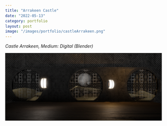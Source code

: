 ```yaml
---
title: "Arrakeen Castle"
date: "2022-05-13"
category: portfolio
layout: post
image: "/images/portfolio/castleArrakeen.png"
---
```

*Castle Arrakeen, Medium: Digital (Blender)*

<p align="center">
<span class="image fit"><img src='/images/portfolio/castleArrakeen.png' alt="castle"/></span>
</p>
